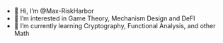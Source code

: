 - 👋 Hi, I’m @Max-RiskHarbor
- 👀 I’m interested in Game Theory, Mechanism Design and DeFI
- 🌱 I’m currently learning Cryptography, Functional Analysis, and other Math


<!---
Max-RiskHarbor/Max-RiskHarbor is a ✨ special ✨ repository because its `README.md` (this file) appears on your GitHub profile.
You can click the Preview link to take a look at your changes.
--->
